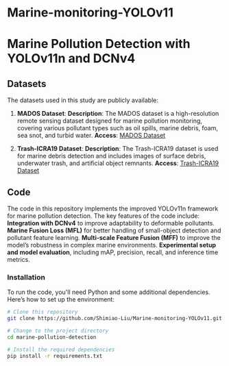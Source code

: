 # Marine-monitoring-YOLOv11
# Marine Pollution Detection with YOLOv11n and DCNv4


## Datasets

The datasets used in this study are publicly available:

1. **MADOS Dataset**:
   **Description**: The MADOS dataset is a high-resolution remote sensing dataset designed for marine pollution monitoring, covering various pollutant types such as oil spills, marine debris, foam, sea snot, and turbid water.
   **Access**: [MADOS Dataset](https://marine-pollution.github.io/)

2. **Trash-ICRA19 Dataset**:
   **Description**: The Trash-ICRA19 dataset is used for marine debris detection and includes images of surface debris, underwater trash, and artificial object remnants.
   **Access**: [Trash-ICRA19 Dataset](https://conservancy.umn.edu/items/c34b2945-4052-48fa-b7e7-ce0fba2fe649)

## Code

The code in this repository implements the improved YOLOv11n framework for marine pollution detection. The key features of the code include:
**Integration with DCNv4** to improve adaptability to deformable pollutants.
**Marine Fusion Loss (MFL)** for better handling of small-object detection and pollutant feature learning.
**Multi-scale Feature Fusion (MFF)** to improve the model’s robustness in complex marine environments.
**Experimental setup and model evaluation**, including mAP, precision, recall, and inference time metrics.

### Installation

To run the code, you'll need Python and some additional dependencies. Here’s how to set up the environment:

```bash
# Clone this repository
git clone https://github.com/Shimiao-Liu/Marine-monitoring-YOLOv11.git

# Change to the project directory
cd marine-pollution-detection

# Install the required dependencies
pip install -r requirements.txt
